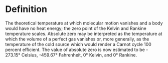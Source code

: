 # Definition

The theoretical temperature at which molecular motion vanishes and a
body would have no heat energy; the zero point of the Kelvin and Rankine
temperature scales. Absolute zero may be interpreted as the temperature
at which the volume of a perfect gas vanishes or, more generally, as the
temperature of the cold source which would render a Carnot cycle 100
percent efficient. The value of absolute zero is now estimated to be -
273.15° Celsius, -459.67° Fahrenheit, 0° Kelvin, and 0° Rankine.

